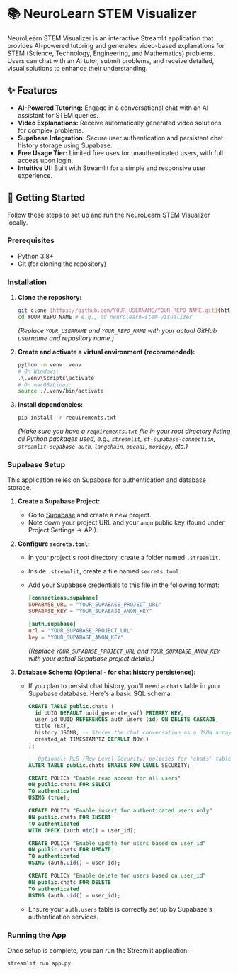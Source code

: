 # 📚 NeuroLearn STEM Visualizer

NeuroLearn STEM Visualizer is an interactive Streamlit application that provides AI-powered tutoring and generates video-based explanations for STEM (Science, Technology, Engineering, and Mathematics) problems. Users can chat with an AI tutor, submit problems, and receive detailed, visual solutions to enhance their understanding.

## ✨ Features

* **AI-Powered Tutoring:** Engage in a conversational chat with an AI assistant for STEM queries.
* **Video Explanations:** Receive automatically generated video solutions for complex problems.
* **Supabase Integration:** Secure user authentication and persistent chat history storage using Supabase.
* **Free Usage Tier:** Limited free uses for unauthenticated users, with full access upon login.
* **Intuitive UI:** Built with Streamlit for a simple and responsive user experience.

## 🚀 Getting Started

Follow these steps to set up and run the NeuroLearn STEM Visualizer locally.

### Prerequisites

* Python 3.8+
* Git (for cloning the repository)

### Installation

1. **Clone the repository:**

    ```bash
    git clone [https://github.com/YOUR_USERNAME/YOUR_REPO_NAME.git](https://github.com/YOUR_USERNAME/YOUR_REPO_NAME.git)
    cd YOUR_REPO_NAME # e.g., cd neurolearn-stem-visualizer
    ```

    *(Replace `YOUR_USERNAME` and `YOUR_REPO_NAME` with your actual GitHub username and repository name.)*

2. **Create and activate a virtual environment (recommended):**

    ```bash
    python -m venv .venv
    # On Windows:
    .\.venv\Scripts\activate
    # On macOS/Linux:
    source ./.venv/bin/activate
    ```

3. **Install dependencies:**

    ```bash
    pip install -r requirements.txt
    ```

    *(Make sure you have a `requirements.txt` file in your root directory listing all Python packages used, e.g., `streamlit`, `st-supabase-connection`, `streamlit-supabase-auth`, `langchain`, `openai`, `moviepy`, etc.)*

### Supabase Setup

This application relies on Supabase for authentication and database storage.

1. **Create a Supabase Project:**
    * Go to [Supabase](https://supabase.com/) and create a new project.
    * Note down your project URL and your `anon` public key (found under Project Settings -> API).

2. **Configure `secrets.toml`:**
    * In your project's root directory, create a folder named `.streamlit`.
    * Inside `.streamlit`, create a file named `secrets.toml`.
    * Add your Supabase credentials to this file in the following format:

        ```toml
        [connections.supabase]
        SUPABASE_URL = "YOUR_SUPABASE_PROJECT_URL"
        SUPABASE_KEY = "YOUR_SUPABASE_ANON_KEY"

        [auth.supabase]
        url = "YOUR_SUPABASE_PROJECT_URL"
        key = "YOUR_SUPABASE_ANON_KEY"
        ```

        *(Replace `YOUR_SUPABASE_PROJECT_URL` and `YOUR_SUPABASE_ANON_KEY` with your actual Supabase project details.)*

3. **Database Schema (Optional - for chat history persistence):**
    * If you plan to persist chat history, you'll need a `chats` table in your Supabase database. Here's a basic SQL schema:

        ```sql
        CREATE TABLE public.chats (
          id UUID DEFAULT uuid_generate_v4() PRIMARY KEY,
          user_id UUID REFERENCES auth.users (id) ON DELETE CASCADE,
          title TEXT,
          history JSONB, -- Stores the chat conversation as a JSON array of messages
          created_at TIMESTAMPTZ DEFAULT NOW()
        );

        -- Optional: RLS (Row Level Security) policies for 'chats' table
        ALTER TABLE public.chats ENABLE ROW LEVEL SECURITY;

        CREATE POLICY "Enable read access for all users"
        ON public.chats FOR SELECT
        TO authenticated
        USING (true);

        CREATE POLICY "Enable insert for authenticated users only"
        ON public.chats FOR INSERT
        TO authenticated
        WITH CHECK (auth.uid() = user_id);

        CREATE POLICY "Enable update for users based on user_id"
        ON public.chats FOR UPDATE
        TO authenticated
        USING (auth.uid() = user_id);

        CREATE POLICY "Enable delete for users based on user_id"
        ON public.chats FOR DELETE
        TO authenticated
        USING (auth.uid() = user_id);
        ```

    * Ensure your `auth.users` table is correctly set up by Supabase's authentication services.

### Running the App

Once setup is complete, you can run the Streamlit application:

```bash
streamlit run app.py

